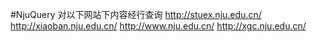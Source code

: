 #NjuQuery
对以下网站下内容经行查询
http://stuex.nju.edu.cn/
http://xiaoban.nju.edu.cn/
http://www.nju.edu.cn/
http://xgc.nju.edu.cn/
